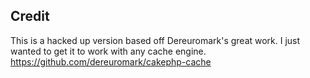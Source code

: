 ## Credit
This is a hacked up version based off Dereuromark's great work. I just wanted to get it to work with any cache engine.
https://github.com/dereuromark/cakephp-cache